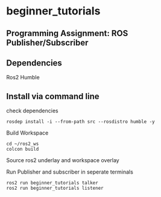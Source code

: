 # beginner_tutorials

Programming Assignment: ROS Publisher/Subscriber
---

## Dependencies

Ros2 Humble

## Install via command line
check dependencies
```
rosdep install -i --from-path src --rosdistro humble -y
```
Build Workspace
```
cd ~/ros2_ws
colcon build
```
Source ros2 underlay and workspace overlay

Run Publisher and subscriber in seperate terminals
```
ros2 run beginner_tutorials talker
ros2 run beginner_tutorials listener 
```



